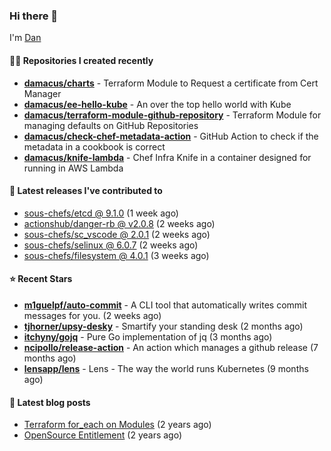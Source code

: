 

### Hi there 👋

I'm [Dan](https://medium.com/@dan.m.webb)

#### 👨‍💻 Repositories I created recently
- **[damacus/charts](https://github.com/damacus/charts)** - Terraform Module to Request a certificate from Cert Manager
- **[damacus/ee-hello-kube](https://github.com/damacus/ee-hello-kube)** - An over the top hello world with Kube
- **[damacus/terraform-module-github-repository](https://github.com/damacus/terraform-module-github-repository)** - Terraform Module for managing defaults on GitHub Repositories
- **[damacus/check-chef-metadata-action](https://github.com/damacus/check-chef-metadata-action)** - GitHub Action to check if the metadata in a cookbook is correct
- **[damacus/knife-lambda](https://github.com/damacus/knife-lambda)** - Chef Infra Knife in a container designed for running in AWS Lambda

#### 🚀 Latest releases I've contributed to


- [sous-chefs/etcd @ 9.1.0](https://github.com/sous-chefs/etcd/releases/tag/9.1.0) (1 week ago)
- [actionshub/danger-rb @ v2.0.8](https://github.com/actionshub/danger-rb/releases/tag/v2.0.8) (2 weeks ago)
- [sous-chefs/sc_vscode @ 2.0.1](https://github.com/sous-chefs/sc_vscode/releases/tag/2.0.1) (2 weeks ago)
- [sous-chefs/selinux @ 6.0.7](https://github.com/sous-chefs/selinux/releases/tag/6.0.7) (2 weeks ago)
- [sous-chefs/filesystem @ 4.0.1](https://github.com/sous-chefs/filesystem/releases/tag/4.0.1) (3 weeks ago)

#### ⭐ Recent Stars


- **[m1guelpf/auto-commit](https://github.com/m1guelpf/auto-commit)** - A CLI tool that automatically writes commit messages for you. (2 weeks ago)
- **[tjhorner/upsy-desky](https://github.com/tjhorner/upsy-desky)** - Smartify your standing desk (2 months ago)
- **[itchyny/gojq](https://github.com/itchyny/gojq)** - Pure Go implementation of jq (3 months ago)
- **[ncipollo/release-action](https://github.com/ncipollo/release-action)** - An action which manages a github release (7 months ago)
- **[lensapp/lens](https://github.com/lensapp/lens)** - Lens - The way the world runs Kubernetes (9 months ago)

#### 📄 Latest blog posts
- [Terraform for_each on Modules](https://medium.com/@dan.m.webb/terraform-for-each-on-modules-bcf17c97e9ff?source=rss-bbba9c670f6e------2) (2 years ago)
- [OpenSource Entitlement](https://medium.com/@dan.m.webb/opensource-entitlement-f4584a035063?source=rss-bbba9c670f6e------2) (2 years ago)

